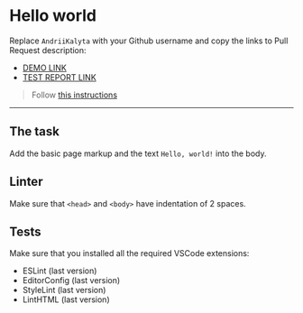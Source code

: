 # Hello world

Replace `AndriiKalyta` with your Github username and copy the links to Pull Request description:
- [DEMO LINK](https://github.com/AndriiKalyta/layout_hello-world/)
- [TEST REPORT LINK](https://github.com/AndriiKalyta/layout_hello-world/report/html_report/)

> Follow [this instructions](https://mate-academy.github.io/layout_task-guideline/#how-to-solve-the-layout-tasks-on-github)
___

## The task

Add the basic page markup and the text `Hello, world!` into the body.

## Linter

Make sure that `<head>` and `<body>` have indentation of 2 spaces.

## Tests

Make sure that you installed all the required VSCode extensions:

- ESLint (last version)
- EditorConfig (last version)
- StyleLint (last version)
- LintHTML (last version)
